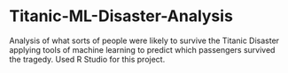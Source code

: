 # Titanic-ML-Disaster-Analysis
Analysis of what sorts of people were likely to survive the Titanic Disaster applying tools of machine learning to predict which passengers survived the tragedy.
Used R Studio for this project.
